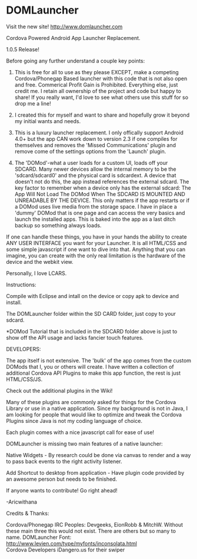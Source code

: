 DOMLauncher
===========

Visit the new site! http://www.domlauncher.com


Cordova Powered Android App Launcher Replacement. 

1.0.5 Release! 

Before going any further understand a couple key points:

1.  This is free for all to use as they please EXCEPT, make a competing Cordova/Phonegap Based launcher with this code that is not also open and free.  Commerical Profit Gain is Prohibited. Everything else, just credit me.  I retain all ownership of the project and code but happy to share!  If you really want, I'd love to see what others use this stuff for so drop me a line!

2.  I created this for myself and want to share and hopefully grow it beyond my initial wants and needs. 

3.  This is a luxury launcher replacement.  I only offically support Android 4.0+ but the app CAN work down to version 2.3 if one compiles for themselves and removes the 'Missed Communications' plugin and remove come of the settings options from the 'Launch' plugin.

4.  The 'DOMod'-what a user loads for a custom UI, loads off your SDCARD. Many newer devices allow the internal memory to be the 'sdcard/sdcard0' and the physical card is sdcardext.  A device that doesn't not do this, the app instead references the external sdcard.  The key factor to remember when a device only has the external sdcard:  The App Will Not Load The DOMod When The SDCARD IS MOUNTED AND UNREADABLE BY THE DEVICE.  This only matters if the app restarts or if a DOMod uses live media from the storage space.  I have in place a 'dummy' DOMod that is one page and can access the very basics and launch the installed apps. This is baked into the app as a last ditch backup so something always loads.

If one can handle these things, you have in your hands the ability to create ANY USER INTERFACE you want for your Launcher.  It is all HTML/CSS and some simple javascript if one want to dive into that.  Anything that you can imagine, you can create with the only real limitation is the hardware of the device and the webkit view.

Personally, I love LCARS.





Instructions:

Compile with Eclipse and intall on the device or copy apk to device and install.

The DOMLauncher folder within the SD CARD folder, just copy to your sdcard. 

*DOMod Tutorial that is included in the SDCARD folder above is just to show off the API usage and lacks fancier touch features.

DEVELOPERS:

The app itself is not extensive.  The 'bulk' of the app comes from the custom DOMods that I, you or others will create.  I have written a collection of additional Cordova API Plugins to make this app function, the rest is just HTML/CSS/JS.

Check out the additional plugins in the Wiki!

Many of these plugins are commonly asked for things for the Cordova Library or use in a native application.  Since my background is not in Java, I am looking for people that would like to optimize and tweak the Cordova Plugins since Java is not my coding language of choice.

Each plugin comes with a nice javascript call for ease of use!


DOMLauncher is missing two main features of a native launcher:

Native Widgets - By research could be done via canvas to render and a way to pass back events to the right activity listener.

Add Shortcut to desktop from application - Have plugin code provided by an awesome person but needs to be finished.

If anyone wants to contribute!  Go right ahead!

-Aricwithana


Credits & Thanks:

Cordova/Phonegap IRC Peoples:  Devgeeks, EionRobb & MitchW.  Without these main three this would not exist.  There are others but so many to name.
DOMLauncher Font:  http://www.levien.com/type/myfonts/inconsolata.html  
Cordova Developers
iDangero.us for their swiper


